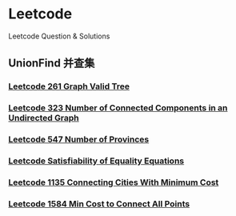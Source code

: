 # Leetcode

Leetcode Question &amp; Solutions

## UnionFind 并查集

### [Leetcode 261 Graph Valid Tree](https://github.com/Dh0le/Leetcode/blob/main/Graph/UnionFind/Leetcode261.java)

### [Leetcode 323 Number of Connected Components in an Undirected Graph](https://github.com/Dh0le/Leetcode/blob/main/Graph/UnionFind/Leetcode323.java)

### [Leetcode 547 Number of Provinces](https://github.com/Dh0le/Leetcode/blob/main/Graph/UnionFind/Leetcode547.java)

### [Leetcode Satisfiability of Equality Equations](https://github.com/Dh0le/Leetcode/blob/main/Graph/UnionFind/Leetcode990.java)

### [Leetcode 1135 Connecting Cities With Minimum Cost](https://github.com/Dh0le/Leetcode/blob/main/Graph/UnionFind/Leetcode1135.java)

### [Leetcode 1584 Min Cost to Connect All Points](https://github.com/Dh0le/Leetcode/blob/main/Graph/UnionFind/Krusal/Leetcode1584.java)
